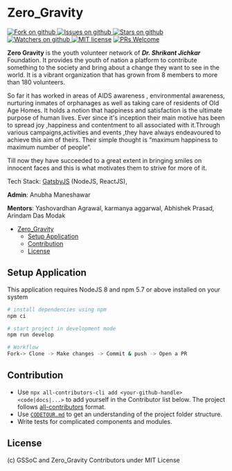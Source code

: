 # Zero_Gravity

[![Fork on github](https://img.shields.io/github/forks/GirlScriptSummerOfCode/Zero_Gravity.svg) ](https://github.com/GirlScriptSummerOfCode/Zero_Gravity/network/members)
[![Issues on github](https://img.shields.io/github/issues/GirlScriptSummerOfCode/Zero_Gravity.svg) ](https://github.com/GirlScriptSummerOfCode/Zero_Gravity/issues)
[![Stars on github](https://img.shields.io/github/stars/GirlScriptSummerOfCode/Zero_Gravity.svg) ](https://github.com/GirlScriptSummerOfCode/Zero_Gravity/stargazers)
[![Watchers on github](https://img.shields.io/github/watchers/GirlScriptSummerOfCode/Zero_Gravity.svg) ](https://github.com/GirlScriptSummerOfCode/Zero_Gravity/watchers)
[![MIT license](https://img.shields.io/github/license/GirlScriptSummerOfCode/Zero_Gravity.svg)](LICENSE)
[![PRs Welcome](https://img.shields.io/badge/PRs-welcome-brightgreen.svg?style=flat-square)](http://makeapullrequest.com)


**Zero Gravity** is the youth volunteer network of  ***Dr. Shrikant Jichkar*** Foundation. It provides the youth of nation a platform to contribute something to the society and bring about a change they want to see in the world. It is a vibrant organization that has grown from 8 members to more than 180 volunteers.

So far it has worked in areas of AIDS awareness , environmental awareness, nurturing inmates of orphanages as well as taking care of residents of Old Age Homes. It holds a notion that happiness and satisfaction is the ultimate purpose of human lives. Ever since it's inception their main motive has been to spread joy ,happiness and contentment to all associated with it.Through various campaigns,activities and events ,they have always endeavoured to achieve this aim of theirs. Their simple thought is “maximum happiness to maximum number of people”. 

Till now they have succeeded to a great extent in bringing smiles on innocent faces  and this is what motivates them to strive for more of it.

Tech Stack: [GatsbyJS](https://www.gatsbyjs.org/) (NodeJS, ReactJS), 

**Admin**: Anubha Maneshawar

**Mentors**: Yashovardhan Agrawal, karmanya aggarwal, Abhishek Prasad, Arindam Das Modak


- [Zero_Gravity](#zerogravity)
    - [Setup Application](#setup-application)
    - [Contribution](#contribution)
    - [License](#license)


## Setup Application
This application requires NodeJS 8 and npm 5.7 or above installed on your system


```bash
# install dependencies using npm
npm ci

# start project in development mode
npm run develop

# Workflow
Fork-> Clone -> Make changes -> Commit & push -> Open a PR
```
## Contribution

- Use `npx all-contributors-cli add <your-github-handle> <code|docs|...>` to add yourself in the Contributor list below. The project follows [all-contributors](https://github.com/kentcdodds/all-contributors) format.
- Use [`CODETOUR.md`](CODETOUR.md) to get an understanding of the project folder structure.
- Write tests for complicated components and modules.

## License

(c) GSSoC and Zero_Gravity Contributors under MIT License
